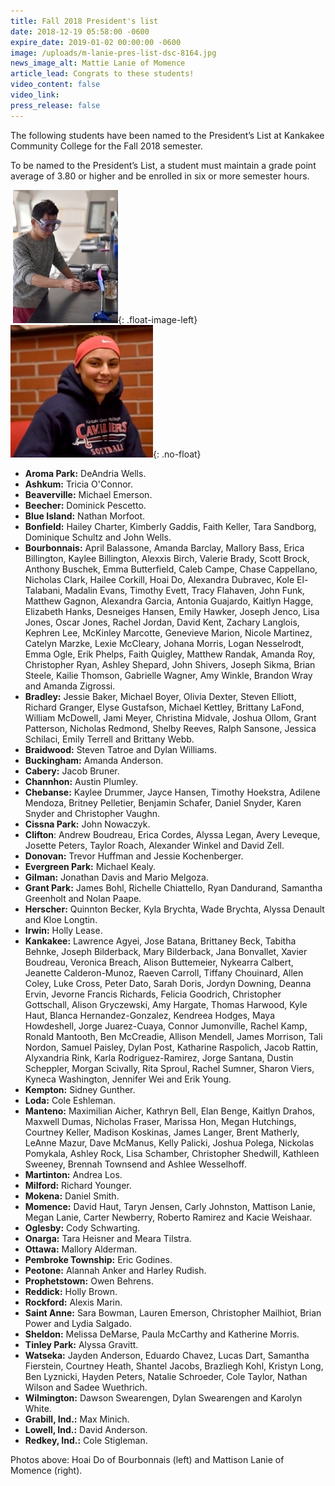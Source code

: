 ```yaml
---
title: Fall 2018 President's list
date: 2018-12-19 05:58:00 -0600
expire_date: 2019-01-02 00:00:00 -0600
image: /uploads/m-lanie-pres-list-dsc-8164.jpg
news_image_alt: Mattie Lanie of Momence
article_lead: Congrats to these students!
video_content: false
video_link:
press_release: false
---
```


The following students have been named to the President’s List at Kankakee Community College for the Fall 2018 semester.

To be named to the President’s List, a student must maintain a grade point average of 3.80 or higher and be enrolled in six or more semester hours.

&nbsp;![](/uploads/hoai-do-of-bourbonnais.JPG){: .float-image-left}&nbsp;![](/uploads/mattison-lanie-of-momence.JPG){: .no-float}

* **Aroma Park:** DeAndria Wells.
* **Ashkum:** Tricia O'Connor.
* **Beaverville:** Michael Emerson.
* **Beecher:** Dominick Pescetto.
* **Blue Island:** Nathan Morfoot.
* **Bonfield:** Hailey Charter, Kimberly Gaddis, Faith Keller, Tara Sandborg, Dominique Schultz and John Wells.
* **Bourbonnais:** April Balassone, Amanda Barclay, Mallory Bass, Erica Billington, Kaylee Billington, Alexxis Birch, Valerie Brady, Scott Brock, Anthony Buschek, Emma Butterfield, Caleb Campe, Chase Cappellano, Nicholas Clark, Hailee Corkill, Hoai Do, Alexandra Dubravec, Kole El-Talabani, Madalin Evans, Timothy Evett, Tracy Flahaven, John Funk, Matthew Gagnon, Alexandra Garcia, Antonia Guajardo, Kaitlyn Hagge, Elizabeth Hanks, Desneiges Hansen, Emily Hawker, Joseph Jenco, Lisa Jones, Oscar Jones, Rachel Jordan, David Kent, Zachary Langlois, Kephren Lee, McKinley Marcotte, Genevieve Marion, Nicole Martinez, Catelyn Marzke, Lexie McCleary, Johana Morris, Logan Nesselrodt, Emma Ogle, Erik Phelps, Faith Quigley, Matthew Randak, Amanda Roy, Christopher Ryan, Ashley Shepard, John Shivers, Joseph Sikma, Brian Steele, Kailie Thomson, Gabrielle Wagner, Amy Winkle, Brandon Wray and Amanda Zigrossi.
* **Bradley:** Jessie Baker, Michael Boyer, Olivia Dexter, Steven Elliott, Richard Granger, Elyse Gustafson, Michael Kettley, Brittany LaFond, William McDowell, Jami Meyer, Christina Midvale, Joshua Ollom, Grant Patterson, Nicholas Redmond, Shelby Reeves, Ralph Sansone, Jessica Schilaci, Emily Terrell and Brittany Webb.
* **Braidwood:** Steven Tatroe and Dylan Williams.
* **Buckingham:** Amanda Anderson.
* **Cabery:** Jacob Bruner.
* **Channhon:** Austin Plumley.
* **Chebanse:** Kaylee Drummer, Jayce Hansen, Timothy Hoekstra, Adilene Mendoza, Britney Pelletier, Benjamin Schafer, Daniel Snyder, Karen Snyder and Christopher Vaughn.
* **Cissna Park:** John Nowaczyk.
* **Clifton**: Andrew Boudreau, Erica Cordes, Alyssa Legan, Avery Leveque, Josette Peters, Taylor Roach, Alexander Winkel and David Zell.
* **Donovan:** Trevor Huffman and Jessie Kochenberger.
* **Evergreen Park:** Michael Kealy.
* **Gilman:** Jonathan Davis and Mario Melgoza.
* **Grant Park:** James Bohl, Richelle Chiattello, Ryan Dandurand, Samantha Greenholt and Nolan Paape.
* **Herscher:** Quinnton Becker, Kyla Brychta, Wade Brychta, Alyssa Denault and Kloe Longtin.
* **Irwin:** Holly Lease.
* **Kankakee:** Lawrence Agyei, Jose Batana, Brittaney Beck, Tabitha Behnke, Joseph Bilderback, Mary Bilderback, Jana Bonvallet, Xavier Boudreau, Veronica Breach, Alison Buttemeier, Nykearra Calbert, Jeanette Calderon-Munoz, Raeven Carroll, Tiffany Chouinard, Allen Coley, Luke Cross, Peter Dato, Sarah Doris, Jordyn Downing, Deanna Ervin, Jevorne Francis Richards, Felicia Goodrich, Christopher Gottschall, Alison Gryczewski, Amy Hargate, Thomas Harwood, Kyle Haut, Blanca Hernandez-Gonzalez, Kendreea Hodges, Maya Howdeshell, Jorge Juarez-Cuaya, Connor Jumonville, Rachel Kamp, Ronald Mantooth, Ben McCreadie, Allison Mendell, James Morrison, Tali Nordon, Samuel Paisley, Dylan Post, Katharine Raspolich, Jacob Rattin, Alyxandria Rink, Karla Rodriguez-Ramirez, Jorge Santana, Dustin Scheppler, Morgan Scivally, Rita Sproul, Rachel Sumner, Sharon Viers, Kyneca Washington, Jennifer Wei and Erik Young.
* **Kempton:** Sidney Gunther.
* **Loda:** Cole Eshleman.
* **Manteno:** Maximilian Aicher, Kathryn Bell, Elan Benge, Kaitlyn Drahos, Maxwell Dumas, Nicholas Fraser, Marissa Hon, Megan Hutchings, Courtney Keller, Madison Koskinas, James Langer, Brent Matherly, LeAnne Mazur, Dave McManus, Kelly Palicki, Joshua Polega, Nickolas Pomykala, Ashley Rock, Lisa Schamber, Christopher Shedwill, Kathleen Sweeney, Brennah Townsend and Ashlee Wesselhoff.
* **Martinton:** Andrea Los.
* **Milford:** Richard Younger.
* **Mokena:** Daniel Smith.
* **Momence:** David Haut, Taryn Jensen, Carly Johnston, Mattison Lanie, Megan Lanie, Carter Newberry, Roberto Ramirez and Kacie Weishaar.
* **Oglesby:** Cody Schwarting.
* **Onarga:** Tara Heisner and Meara Tilstra.
* **Ottawa:** Mallory Alderman.
* **Pembroke Township:** Eric Godines.
* **Peotone:** Alannah Anker and Harley Rudish.
* **Prophetstown:** Owen Behrens.
* **Reddick:** Holly Brown.
* **Rockford:** Alexis Marin.
* **Saint Anne:** Sara Bowman, Lauren Emerson, Christopher Mailhiot, Brian Power and Lydia Salgado.
* **Sheldon:** Melissa DeMarse, Paula McCarthy and Katherine Morris.
* **Tinley Park:** Alyssa Gravitt.
* **Watseka:** Jayden Anderson, Eduardo Chavez, Lucas Dart, Samantha Fierstein, Courtney Heath, Shantel Jacobs, Brazliegh Kohl, Kristyn Long, Ben Lyznicki, Hayden Peters, Natalie Schroeder, Cole Taylor, Nathan Wilson and Sadee Wuethrich.
* **Wilmington:** Dawson Swearengen, Dylan Swearengen and Karolyn White.
* **Grabill, Ind.:** Max Minich.
* **Lowell, Ind.:** David Anderson.
* **Redkey, Ind.:** Cole Stigleman.

Photos above: Hoai Do of Bourbonnais (left) and Mattison Lanie of Momence (right).